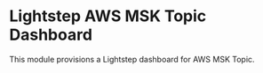 # Lightstep AWS MSK Topic Dashboard

This module provisions a Lightstep dashboard for AWS MSK Topic.
